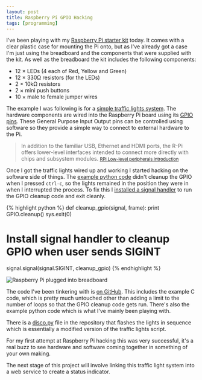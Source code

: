 ```yaml
---
layout: post
title: Raspberry Pi GPIO Hacking
tags: [programming]
---
```


I've been playing with my [Raspberry Pi starter kit][0] today. It comes with a clear plastic case for mounting the Pi onto, but as I've already got a case I'm just using the breadboard and the components that were supplied with the kit. As well as the breadboard the kit includes the following components:

* 12 &times; LEDs (4 each of Red, Yellow and Green)
* 12 &times; 330&Omega; resistors (for the LEDs)
* 2 &times; 10k&Omega; resistors
* 2 &times; mini push buttons
* 10 &times; male to female jumper wires

The example I was following is for a [simple traffic lights system][1].
The hardware components are wired into the Raspberry Pi board using its
[GPIO pins][2]. These General Purpose Input Output pins can be
controlled using software so they provide a simple way to connect to
external hardware to the Pi.

> In addition to the familiar USB, Ethernet and HDMI ports, the R-Pi
> offers lower-level interfaces intended to connect more directly with
> chips and subsystem modules.
> <small><a href="http://elinux.org/RPi_Low-level_peripherals#Introduction">RPi Low-level peripherals introduction</a></small>

Once I got the traffic lights wired up and working I started hacking
on the software side of things. The [example python code][4] didn't cleanup
the GPIO when I pressed `ctrl-c`, so the lights remained in the position
they were in when I interrupted the process. To fix this I [installed a
signal handler][3] to run the GPIO cleanup code and exit cleanly.

{% highlight python %}
def cleanup_gpio(signal, frame):
    print
    GPIO.cleanup()
    sys.exit(0)

# Install signal handler to cleanup GPIO when user sends SIGINT
signal.signal(signal.SIGINT, cleanup_gpio)
{% endhighlight %}

![Raspberry Pi plugged into breadboard](https://s3-eu-west-1.amazonaws.com/img.hecticjeff.net/rpi-20121230-221554.jpg)

The code I've been tinkering with is [on
GitHub](https://github.com/chrismytton/rpi-traffic_lights). This includes the example
C code, which is pretty much untouched other than adding a limit to the
number of loops so that the GPIO cleanup code gets run. There's also the
example python code which is what I've mainly been playing with.

There is a [disco.py][5] file in the repository that flashes the lights in
sequence which is essentially a modified version of the traffic lights script.

For my first attempt at Raspberry Pi hacking this was very successful,
it's a real buzz to see hardware and software coming together in
something of your own making.

The next stage of this project will involve linking this traffic light
system into a web service to create a status indicator.

[0]: http://www.skpang.co.uk/catalog/starter-kita-for-raspberry-pi-pi-not-include-p-1070.html
[1]: http://www.skpang.co.uk/blog/archives/656
[2]: http://elinux.org/RPi_Low-level_peripherals#General_Purpose_Input.2FOutput_.28GPIO.29
[3]: https://github.com/chrismytton/rpi-traffic_lights/blob/a6fba162d11679bd3daaeb9a8adca2b223092152/traffic_light_rev_2.py#L34-L42
[4]: http://skpang.co.uk/dl/traffic_light_rev_2.py
[5]: https://github.com/chrismytton/rpi-traffic_lights/blob/a6fba162d11679bd3daaeb9a8adca2b223092152/disco.py
